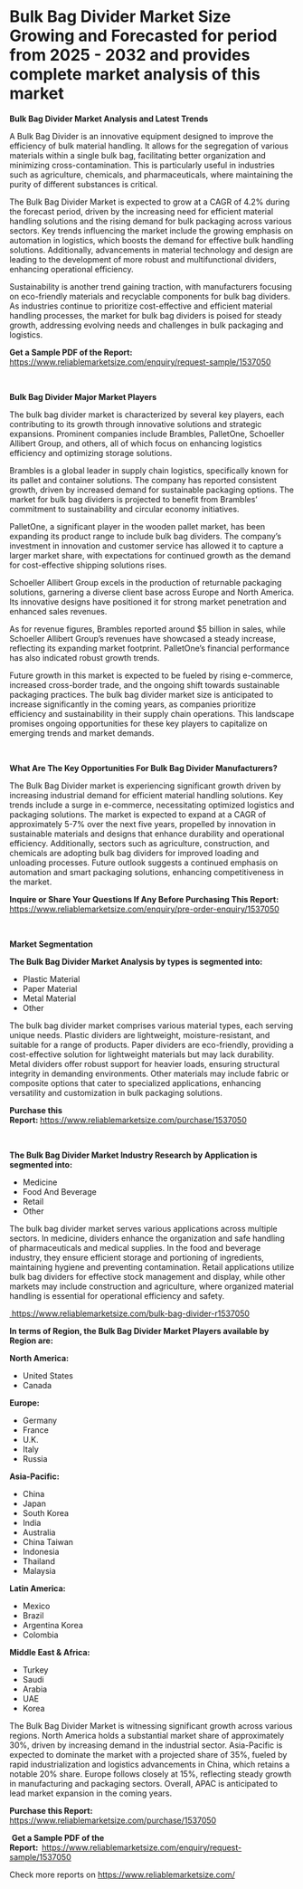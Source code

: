 <p><h1>Bulk Bag Divider Market Size Growing and Forecasted for period from 2025 - 2032 and provides complete market analysis of this market</h1></p><p><strong>Bulk Bag Divider Market Analysis and Latest Trends</strong></p>
<p><p>A Bulk Bag Divider is an innovative equipment designed to improve the efficiency of bulk material handling. It allows for the segregation of various materials within a single bulk bag, facilitating better organization and minimizing cross-contamination. This is particularly useful in industries such as agriculture, chemicals, and pharmaceuticals, where maintaining the purity of different substances is critical.</p><p>The Bulk Bag Divider Market is expected to grow at a CAGR of 4.2% during the forecast period, driven by the increasing need for efficient material handling solutions and the rising demand for bulk packaging across various sectors. Key trends influencing the market include the growing emphasis on automation in logistics, which boosts the demand for effective bulk handling solutions. Additionally, advancements in material technology and design are leading to the development of more robust and multifunctional dividers, enhancing operational efficiency.</p><p>Sustainability is another trend gaining traction, with manufacturers focusing on eco-friendly materials and recyclable components for bulk bag dividers. As industries continue to prioritize cost-effective and efficient material handling processes, the market for bulk bag dividers is poised for steady growth, addressing evolving needs and challenges in bulk packaging and logistics.</p></p>
<p><strong>Get a Sample PDF of the Report:&nbsp;</strong> <a href="https://www.reliablemarketsize.com/enquiry/request-sample/1537050?utm_campaign=1835&utm_medium=2&utm_source=Github&utm_content=ia&utm_term=11042025&utm_id=bulk-bag-divider">https://www.reliablemarketsize.com/enquiry/request-sample/1537050</a></p>
<p>&nbsp;</p>
<p><strong>Bulk Bag Divider Major Market Players</strong></p>
<p><p>The bulk bag divider market is characterized by several key players, each contributing to its growth through innovative solutions and strategic expansions. Prominent companies include Brambles, PalletOne, Schoeller Allibert Group, and others, all of which focus on enhancing logistics efficiency and optimizing storage solutions.</p><p>Brambles is a global leader in supply chain logistics, specifically known for its pallet and container solutions. The company has reported consistent growth, driven by increased demand for sustainable packaging options. The market for bulk bag dividers is projected to benefit from Brambles’ commitment to sustainability and circular economy initiatives.</p><p>PalletOne, a significant player in the wooden pallet market, has been expanding its product range to include bulk bag dividers. The company’s investment in innovation and customer service has allowed it to capture a larger market share, with expectations for continued growth as the demand for cost-effective shipping solutions rises.</p><p>Schoeller Allibert Group excels in the production of returnable packaging solutions, garnering a diverse client base across Europe and North America. Its innovative designs have positioned it for strong market penetration and enhanced sales revenues.</p><p>As for revenue figures, Brambles reported around $5 billion in sales, while Schoeller Allibert Group’s revenues have showcased a steady increase, reflecting its expanding market footprint. PalletOne’s financial performance has also indicated robust growth trends.</p><p>Future growth in this market is expected to be fueled by rising e-commerce, increased cross-border trade, and the ongoing shift towards sustainable packaging practices. The bulk bag divider market size is anticipated to increase significantly in the coming years, as companies prioritize efficiency and sustainability in their supply chain operations. This landscape promises ongoing opportunities for these key players to capitalize on emerging trends and market demands.</p></p>
<p>&nbsp;</p>
<p><strong>What Are The Key Opportunities For Bulk Bag Divider Manufacturers?</strong></p>
<p><p>The Bulk Bag Divider market is experiencing significant growth driven by increasing industrial demand for efficient material handling solutions. Key trends include a surge in e-commerce, necessitating optimized logistics and packaging solutions. The market is expected to expand at a CAGR of approximately 5-7% over the next five years, propelled by innovation in sustainable materials and designs that enhance durability and operational efficiency. Additionally, sectors such as agriculture, construction, and chemicals are adopting bulk bag dividers for improved loading and unloading processes. Future outlook suggests a continued emphasis on automation and smart packaging solutions, enhancing competitiveness in the market.</p></p>
<p><strong>Inquire or Share Your Questions If Any Before Purchasing This Report:</strong> <a href="https://www.reliablemarketsize.com/enquiry/pre-order-enquiry/1537050?utm_campaign=1835&utm_medium=2&utm_source=Github&utm_content=ia&utm_term=11042025&utm_id=bulk-bag-divider">https://www.reliablemarketsize.com/enquiry/pre-order-enquiry/1537050</a></p>
<p>&nbsp;</p>
<p><strong>Market Segmentation</strong></p>
<p><strong>The Bulk Bag Divider Market Analysis by types is segmented into:</strong></p>
<p><ul><li>Plastic Material</li><li>Paper Material</li><li>Metal Material</li><li>Other</li></ul></p>
<p><p>The bulk bag divider market comprises various material types, each serving unique needs. Plastic dividers are lightweight, moisture-resistant, and suitable for a range of products. Paper dividers are eco-friendly, providing a cost-effective solution for lightweight materials but may lack durability. Metal dividers offer robust support for heavier loads, ensuring structural integrity in demanding environments. Other materials may include fabric or composite options that cater to specialized applications, enhancing versatility and customization in bulk packaging solutions.</p></p>
<p><strong>Purchase this Report:&nbsp;</strong><a href="https://www.reliablemarketsize.com/purchase/1537050?utm_campaign=1835&utm_medium=2&utm_source=Github&utm_content=ia&utm_term=11042025&utm_id=bulk-bag-divider">https://www.reliablemarketsize.com/purchase/1537050</a></p>
<p>&nbsp;</p>
<p><strong>The Bulk Bag Divider Market Industry Research by Application is segmented into:</strong></p>
<p><ul><li>Medicine</li><li>Food And Beverage</li><li>Retail</li><li>Other</li></ul></p>
<p><p>The bulk bag divider market serves various applications across multiple sectors. In medicine, dividers enhance the organization and safe handling of pharmaceuticals and medical supplies. In the food and beverage industry, they ensure efficient storage and portioning of ingredients, maintaining hygiene and preventing contamination. Retail applications utilize bulk bag dividers for effective stock management and display, while other markets may include construction and agriculture, where organized material handling is essential for operational efficiency and safety.</p></p>
<p><a href="https://www.reliablemarketsize.com/bulk-bag-divider-r1537050?utm_campaign=1835&utm_medium=2&utm_source=Github&utm_content=ia&utm_term=11042025&utm_id=bulk-bag-divider">&nbsp;https://www.reliablemarketsize.com/bulk-bag-divider-r1537050</a></p>
<p><strong>In terms of Region, the Bulk Bag Divider Market Players available by Region are:</strong></p>
<p>
    <p> <strong> North America: </strong>
        <ul>
            <li>United States</li>
            <li>Canada</li>
        </ul>
        </p> 
    <p> <strong> Europe: </strong>
        <ul>
            <li>Germany</li>
            <li>France</li>
            <li>U.K.</li>
            <li>Italy</li>
            <li>Russia</li>
        </ul>
        </p> 
    <p> <strong> Asia-Pacific: </strong>
        <ul>
            <li>China</li>
            <li>Japan</li>
            <li>South Korea</li>
            <li>India</li>
            <li>Australia</li>
            <li>China Taiwan</li>
            <li>Indonesia</li>
            <li>Thailand</li>
            <li>Malaysia</li>
        </ul>
        </p> 
    <p> <strong> Latin America: </strong>
        <ul>
            <li>Mexico</li>
            <li>Brazil</li>
            <li>Argentina Korea</li>
            <li>Colombia</li>
        </ul>
        </p> 
    <p> <strong> Middle East & Africa: </strong>
        <ul>
            <li>Turkey</li>
            <li>Saudi</li>
            <li>Arabia</li>
            <li>UAE</li>
            <li>Korea</li>
        </ul>
    </p>
    </p>
<p><p>The Bulk Bag Divider Market is witnessing significant growth across various regions. North America holds a substantial market share of approximately 30%, driven by increasing demand in the industrial sector. Asia-Pacific is expected to dominate the market with a projected share of 35%, fueled by rapid industrialization and logistics advancements in China, which retains a notable 20% share. Europe follows closely at 15%, reflecting steady growth in manufacturing and packaging sectors. Overall, APAC is anticipated to lead market expansion in the coming years.</p></p>
<p><strong>Purchase this Report: </strong><a href="https://www.reliablemarketsize.com/purchase/1537050?utm_campaign=1835&utm_medium=2&utm_source=Github&utm_content=ia&utm_term=11042025&utm_id=bulk-bag-divider">https://www.reliablemarketsize.com/purchase/1537050</a></p>
<p>&nbsp;<strong>Get a Sample PDF of the Report:&nbsp;&nbsp;</strong><a href="https://www.reliablemarketsize.com/enquiry/request-sample/1537050?utm_campaign=1835&utm_medium=2&utm_source=Github&utm_content=ia&utm_term=11042025&utm_id=bulk-bag-divider">https://www.reliablemarketsize.com/enquiry/request-sample/1537050</a></p>
<p><strong></strong></p>
<p>Check more reports on <a href="https://www.reliablemarketsize.com/?utm_campaign=1835&utm_medium=2&utm_source=Github&utm_content=ia&utm_term=11042025&utm_id=bulk-bag-divider">https://www.reliablemarketsize.com/</a></p>